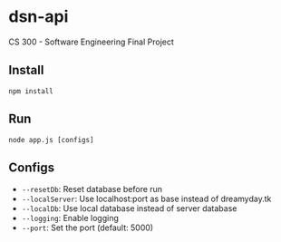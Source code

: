 dsn-api
=======

CS 300 - Software Engineering
Final Project

## Install
```
npm install
```

## Run
```
node app.js [configs]
```

## Configs
- `--resetDb`: Reset database before run
- `--localServer`: Use localhost:port as base instead of dreamyday.tk
- `--localDb`: Use local database instead of server database
- `--logging`: Enable logging
- `--port`: Set the port (default: 5000)
